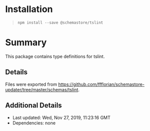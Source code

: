 # Installation
> `npm install --save @schemastore/tslint`

# Summary
This package contains type definitions for tslint.

## Details
Files were exported from https://github.com/ffflorian/schemastore-updater/tree/master/schemas/tslint.

## Additional Details
* Last updated: Wed, Nov 27, 2019, 11:23:16 GMT
* Dependencies: none
